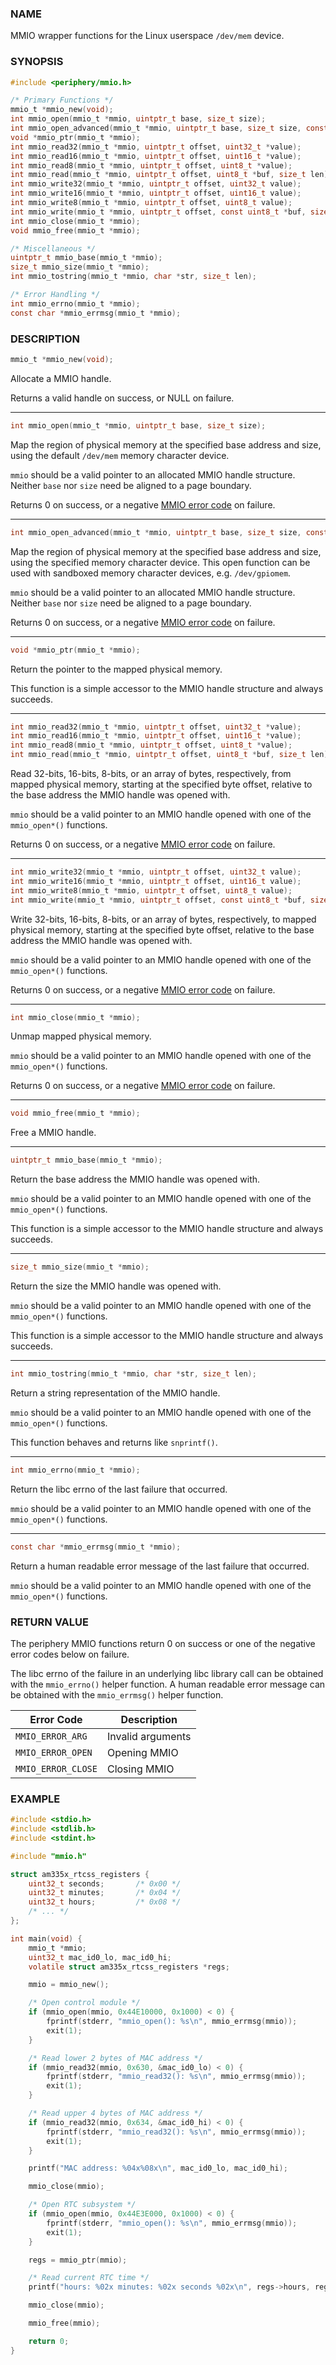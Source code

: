 ### NAME

MMIO wrapper functions for the Linux userspace `/dev/mem` device.

### SYNOPSIS

``` c
#include <periphery/mmio.h>

/* Primary Functions */
mmio_t *mmio_new(void);
int mmio_open(mmio_t *mmio, uintptr_t base, size_t size);
int mmio_open_advanced(mmio_t *mmio, uintptr_t base, size_t size, const char *path);
void *mmio_ptr(mmio_t *mmio);
int mmio_read32(mmio_t *mmio, uintptr_t offset, uint32_t *value);
int mmio_read16(mmio_t *mmio, uintptr_t offset, uint16_t *value);
int mmio_read8(mmio_t *mmio, uintptr_t offset, uint8_t *value);
int mmio_read(mmio_t *mmio, uintptr_t offset, uint8_t *buf, size_t len);
int mmio_write32(mmio_t *mmio, uintptr_t offset, uint32_t value);
int mmio_write16(mmio_t *mmio, uintptr_t offset, uint16_t value);
int mmio_write8(mmio_t *mmio, uintptr_t offset, uint8_t value);
int mmio_write(mmio_t *mmio, uintptr_t offset, const uint8_t *buf, size_t len);
int mmio_close(mmio_t *mmio);
void mmio_free(mmio_t *mmio);

/* Miscellaneous */
uintptr_t mmio_base(mmio_t *mmio);
size_t mmio_size(mmio_t *mmio);
int mmio_tostring(mmio_t *mmio, char *str, size_t len);

/* Error Handling */
int mmio_errno(mmio_t *mmio);
const char *mmio_errmsg(mmio_t *mmio);
```

### DESCRIPTION

``` c
mmio_t *mmio_new(void);
```
Allocate a MMIO handle.

Returns a valid handle on success, or NULL on failure.

------

``` c
int mmio_open(mmio_t *mmio, uintptr_t base, size_t size);
```
Map the region of physical memory at the specified base address and size, using the default `/dev/mem` memory character device.

`mmio` should be a valid pointer to an allocated MMIO handle structure. Neither `base` nor `size` need be aligned to a page boundary.

Returns 0 on success, or a negative [MMIO error code](#return-value) on failure.

------

``` c
int mmio_open_advanced(mmio_t *mmio, uintptr_t base, size_t size, const char *path);
```
Map the region of physical memory at the specified base address and size, using the specified memory character device. This open function can be used with sandboxed memory character devices, e.g. `/dev/gpiomem`.

`mmio` should be a valid pointer to an allocated MMIO handle structure. Neither `base` nor `size` need be aligned to a page boundary.

Returns 0 on success, or a negative [MMIO error code](#return-value) on failure.

------

``` c
void *mmio_ptr(mmio_t *mmio);
```
Return the pointer to the mapped physical memory.

This function is a simple accessor to the MMIO handle structure and always succeeds.

------

``` c
int mmio_read32(mmio_t *mmio, uintptr_t offset, uint32_t *value);
int mmio_read16(mmio_t *mmio, uintptr_t offset, uint16_t *value);
int mmio_read8(mmio_t *mmio, uintptr_t offset, uint8_t *value);
int mmio_read(mmio_t *mmio, uintptr_t offset, uint8_t *buf, size_t len);
```
Read 32-bits, 16-bits, 8-bits, or an array of bytes, respectively, from mapped physical memory, starting at the specified byte offset, relative to the base address the MMIO handle was opened with.

`mmio` should be a valid pointer to an MMIO handle opened with one of the `mmio_open*()` functions.

Returns 0 on success, or a negative [MMIO error code](#return-value) on failure.

------

``` c
int mmio_write32(mmio_t *mmio, uintptr_t offset, uint32_t value);
int mmio_write16(mmio_t *mmio, uintptr_t offset, uint16_t value);
int mmio_write8(mmio_t *mmio, uintptr_t offset, uint8_t value);
int mmio_write(mmio_t *mmio, uintptr_t offset, const uint8_t *buf, size_t len);
```
Write 32-bits, 16-bits, 8-bits, or an array of bytes, respectively, to mapped physical memory, starting at the specified byte offset, relative to the base address the MMIO handle was opened with.

`mmio` should be a valid pointer to an MMIO handle opened with one of the `mmio_open*()` functions.

Returns 0 on success, or a negative [MMIO error code](#return-value) on failure.

------

``` c
int mmio_close(mmio_t *mmio);
```
Unmap mapped physical memory.

`mmio` should be a valid pointer to an MMIO handle opened with one of the `mmio_open*()` functions.

Returns 0 on success, or a negative [MMIO error code](#return-value) on failure.

------

``` c
void mmio_free(mmio_t *mmio);
```
Free a MMIO handle.

------

``` c
uintptr_t mmio_base(mmio_t *mmio);
```
Return the base address the MMIO handle was opened with.

`mmio` should be a valid pointer to an MMIO handle opened with one of the `mmio_open*()` functions.

This function is a simple accessor to the MMIO handle structure and always succeeds.

------

``` c
size_t mmio_size(mmio_t *mmio);
```
Return the size the MMIO handle was opened with.

`mmio` should be a valid pointer to an MMIO handle opened with one of the `mmio_open*()` functions.

This function is a simple accessor to the MMIO handle structure and always succeeds.

------

``` c
int mmio_tostring(mmio_t *mmio, char *str, size_t len);
```
Return a string representation of the MMIO handle.

`mmio` should be a valid pointer to an MMIO handle opened with one of the `mmio_open*()` functions.

This function behaves and returns like `snprintf()`.

------

``` c
int mmio_errno(mmio_t *mmio);
```
Return the libc errno of the last failure that occurred.

`mmio` should be a valid pointer to an MMIO handle opened with one of the `mmio_open*()` functions.

------

``` c
const char *mmio_errmsg(mmio_t *mmio);
```
Return a human readable error message of the last failure that occurred.

`mmio` should be a valid pointer to an MMIO handle opened with one of the `mmio_open*()` functions.

### RETURN VALUE

The periphery MMIO functions return 0 on success or one of the negative error codes below on failure.

The libc errno of the failure in an underlying libc library call can be obtained with the `mmio_errno()` helper function. A human readable error message can be obtained with the `mmio_errmsg()` helper function.

| Error Code            | Description           |
|-----------------------|-----------------------|
| `MMIO_ERROR_ARG`      | Invalid arguments     |
| `MMIO_ERROR_OPEN`     | Opening MMIO          |
| `MMIO_ERROR_CLOSE`    | Closing MMIO          |

### EXAMPLE

``` c
#include <stdio.h>
#include <stdlib.h>
#include <stdint.h>

#include "mmio.h"

struct am335x_rtcss_registers {
    uint32_t seconds;       /* 0x00 */
    uint32_t minutes;       /* 0x04 */
    uint32_t hours;         /* 0x08 */
    /* ... */
};

int main(void) {
    mmio_t *mmio;
    uint32_t mac_id0_lo, mac_id0_hi;
    volatile struct am335x_rtcss_registers *regs;

    mmio = mmio_new();

    /* Open control module */
    if (mmio_open(mmio, 0x44E10000, 0x1000) < 0) {
        fprintf(stderr, "mmio_open(): %s\n", mmio_errmsg(mmio));
        exit(1);
    }

    /* Read lower 2 bytes of MAC address */
    if (mmio_read32(mmio, 0x630, &mac_id0_lo) < 0) {
        fprintf(stderr, "mmio_read32(): %s\n", mmio_errmsg(mmio));
        exit(1);
    }

    /* Read upper 4 bytes of MAC address */
    if (mmio_read32(mmio, 0x634, &mac_id0_hi) < 0) {
        fprintf(stderr, "mmio_read32(): %s\n", mmio_errmsg(mmio));
        exit(1);
    }

    printf("MAC address: %04x%08x\n", mac_id0_lo, mac_id0_hi);

    mmio_close(mmio);

    /* Open RTC subsystem */
    if (mmio_open(mmio, 0x44E3E000, 0x1000) < 0) {
        fprintf(stderr, "mmio_open(): %s\n", mmio_errmsg(mmio));
        exit(1);
    }

    regs = mmio_ptr(mmio);

    /* Read current RTC time */
    printf("hours: %02x minutes: %02x seconds %02x\n", regs->hours, regs->minutes, regs->seconds);

    mmio_close(mmio);

    mmio_free(mmio);

    return 0;
}
```

